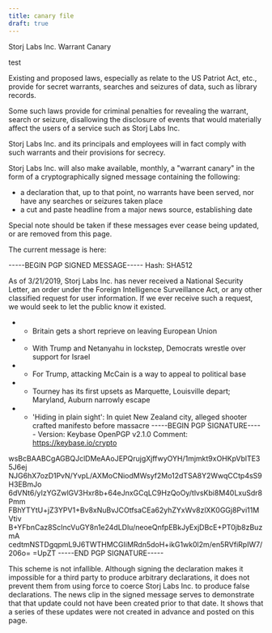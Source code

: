 ```yaml
---
title: canary file
draft: true
---
```

Storj Labs Inc. Warrant Canary

test

Existing and proposed laws, especially as relate to the US Patriot Act, etc., provide for secret warrants,
searches and seizures of data, such as library records.

Some such laws provide for criminal penalties for revealing the warrant, search or seizure, disallowing the
disclosure of events that would materially affect the users of a service such as Storj Labs Inc.

Storj Labs Inc. and its principals and employees will in fact comply with such warrants and their provisions
for secrecy.

Storj Labs Inc. will also make available, monthly, a "warrant canary" in the form of a cryptographically signed
message containing the following:

* a declaration that, up to that point, no warrants have been served, nor have any searches or seizures
  taken place
* a cut and paste headline from a major news source, establishing date

Special note should be taken if these messages ever cease being updated, or are removed from this page.

The current message is here:

\-----BEGIN PGP SIGNED MESSAGE-----
Hash: SHA512

As of 3/21/2019, Storj Labs Inc. has never received a National Security Letter, an order under the Foreign Intelligence
 Surveillance Act, or any other classified request for user information. If we ever receive such a request, we would
 seek to let the public know it existed.

* * Britain gets a short reprieve on leaving European Union
* * With Trump and Netanyahu in lockstep, Democrats wrestle over support for Israel
* * For Trump, attacking McCain is a way to appeal to political base
* * Tourney has its first upsets as Marquette, Louisville depart; Maryland, Auburn narrowly escape
* * 'Hiding in plain sight': In quiet New Zealand city, alleged shooter crafted manifesto before massacre
    -----BEGIN PGP SIGNATURE-----
    Version: Keybase OpenPGP v2.1.0
    Comment: https://keybase.io/crypto

wsBcBAABCgAGBQJclDMeAAoJEPQrujgXjffwyOYH/1mjmkt9xOHKpVblTE35J6ej
NJG6hX7ozD1PvN/YvpL/AXMoCNiodMWsyf2Mo12dTSA8Y2WwqCCtp4sS9H3EBmJo
6dVNt6/yIzYGZwlGV3Hxr8b+64eJnxGCqLC9HzQoOy/tlvsKbi8M40LxuSdr8Pmm
FBhYTYtU+jZ3YPV1+Bv8xNuBvJCOtfsaCEa62yhZYxWv8zlXK0GGj8Pvi11MVtiv
B+YFbnCaz8ScIncVuGY8n1e24dLDlu/neoeQnfpEBkJyExjDBcE+PT0jb8zBuzmA
cedtmNSTDgqpmL9J6TWTHMCGIiMRdn5doH+ikG1wk0l2m/en5RVfiRpIW7/206o=
=UpZT
-----END PGP SIGNATURE-----

This scheme is not infallible.  Although signing the declaration makes it impossible for a third party to produce
arbitrary declarations, it does not prevent them from using force to coerce Storj Labs Inc. to produce false
declarations. The news clip in the signed message serves to demonstrate that that update could not have been
created prior to that date.  It shows that a series of these updates were not created in advance and posted
on this page.
